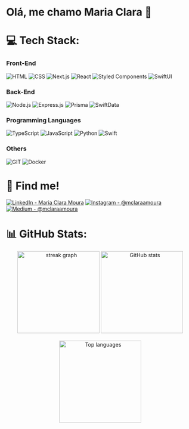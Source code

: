 # Olá, me chamo Maria Clara 🩷

# 💻 Tech Stack:

### Front-End

![HTML](https://img.shields.io/badge/HTML-E34F26?style=for-the-badge&logo=html5&logoColor=white)
![CSS](https://img.shields.io/badge/CSS-1572B6?style=for-the-badge&logo=css3&logoColor=white)
![Next.js](https://img.shields.io/badge/-Next.js-333333?style=for-the-badge&logo=nextdotjs)
![React](https://img.shields.io/badge/-React-64DAFB?style=for-the-badge&logo=react&logoColor=333333)
![Styled Components](https://img.shields.io/badge/styled--components-DB7093?style=for-the-badge&logo=styled-components&logoColor=white)
![SwiftUI](https://img.shields.io/badge/-SwiftUI-FFD700?style=for-the-badge&logo=swift&logoColor=black)


### Back-End

![Node.js](https://img.shields.io/badge/Node.js-339933?logo=node.js&logoColor=white&style=for-the-badge)
![Express.js](https://img.shields.io/badge/Express.js-000000?logo=express&logoColor=white&style=for-the-badge)
![Prisma](https://img.shields.io/badge/Prisma-3982CE?style=for-the-badge&logo=Prisma&logoColor=white)
![SwiftData](https://img.shields.io/badge/SwiftData-FFD700?logo=swift&logoColor=black&style=for-the-badge)

### Programming Languages

![TypeScript](https://img.shields.io/badge/TypeScript-007ACC?logo=typescript&logoColor=white&style=for-the-badge)
![JavaScript](https://img.shields.io/badge/JavaScript-F7DF1E?logo=javascript&logoColor=black&style=for-the-badge)
![Python](https://img.shields.io/badge/python-%2314354C.svg?style=for-the-badge&logo=python&logoColor=white)
![Swift](https://img.shields.io/badge/swift-FA7343?style=for-the-badge&logo=swift&logoColor=white)


### Others
![GIT](https://img.shields.io/badge/Git-fc6d26?style=for-the-badge&logo=git&logoColor=white) 
![Docker](https://img.shields.io/badge/Docker-006699?style=for-the-badge&logo=docker&logoColor=white)

# 📱 Find me!

[![LinkedIn - Maria Clara Moura](https://img.shields.io/badge/Maria%20Clara%20Moura-232323?style=for-the-badge&logo=linkedin&logoColor=ffcbdb)](https://www.linkedin.com/in/maria-clara-moura-909233256/)
[![Instagram - @mclaraamoura](https://img.shields.io/badge/@mclaraamoura_-232323?style=for-the-badge&logo=instagram&logoColor=ffcbdb)](https://instagram.com/mclaraamoura)
[![Medium - @mclaraamoura](https://img.shields.io/badge/@mclaraamoura-232323?style=for-the-badge&logo=medium&logoColor=ffcbdb)](https://medium.com/@mclaraamoura)


# 📊 GitHub Stats:
<div align="center">
  <img src="https://streak-stats.demolab.com?user=mariaclara-moura&locale=en&mode=daily&theme=radical&hide_border=false&border_radius=5&order=3" height="220" alt="streak graph" style="margin-bottom: 20px;" />
   <img src="https://github-readme-stats.vercel.app/api?username=mariaclara-moura&show_icons=true&theme=radical&border_radius=5" height="220" alt="GitHub stats" style="margin-bottom: 20px;" />
   <img src="https://github-readme-stats.vercel.app/api/top-langs/?username=mariaclara-moura&layout=compact&hide=objective-c,html,langs_count=5&theme=radical&border_radius=5" height="220" alt="Top languages" />
</div>


